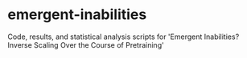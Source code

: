 # emergent-inabilities
Code, results, and statistical analysis scripts for 'Emergent Inabilities? Inverse Scaling Over the Course of Pretraining'

